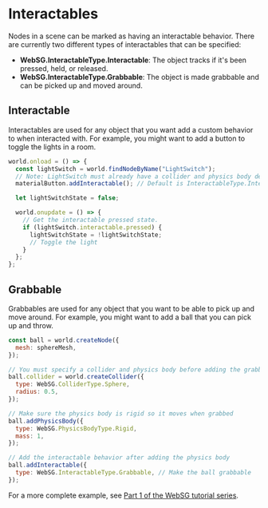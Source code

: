 # Interactables

Nodes in a scene can be marked as having an interactable behavior. There are currently two different types of interactables that can be specified:

- **WebSG.InteractableType.Interactable**: The object tracks if it's been pressed, held, or released.
- **WebSG.InteractableType.Grabbable**: The object is made grabbable and can be picked up and moved around.

## Interactable

Interactables are used for any object that you want add a custom behavior to when interacted with. For example, you might want to add a button to toggle the lights in a room.

```js
world.onload = () => {
  const lightSwitch = world.findNodeByName("LightSwitch");
  // Note: LightSwitch must already have a collider and physics body defined
  materialButton.addInteractable(); // Default is InteractableType.Interactable

  let lightSwitchState = false;

  world.onupdate = () => {
    // Get the interactable pressed state.
    if (lightSwitch.interactable.pressed) {
      lightSwitchState = !lightSwitchState;
      // Toggle the light
    }
  };
};
```

## Grabbable

Grabbables are used for any object that you want to be able to pick up and move around. For example, you might want to add a ball that you can pick up and throw.

```js
const ball = world.createNode({
  mesh: sphereMesh,
});

// You must specify a collider and physics body before adding the grabbable interactable behavior
ball.collider = world.createCollider({
  type: WebSG.ColliderType.Sphere,
  radius: 0.5,
});

// Make sure the physics body is rigid so it moves when grabbed
ball.addPhysicsBody({
  type: WebSG.PhysicsBodyType.Rigid,
  mass: 1,
});

// Add the interactable behavior after adding the physics body
ball.addInteractable({
  type: WebSG.InteractableType.Grabbable, // Make the ball grabbable
});
```

For a more complete example, see [Part 1 of the WebSG tutorial series](/docs/guides/websg/basketball/part-1#Grabbables-and-Interactables).
